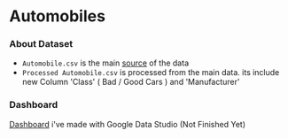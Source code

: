 # Automobiles

### About Dataset
- `Automobile.csv` is the main [source](https://www.kaggle.com/datasets/tawfikelmetwally/automobile-dataset) of the data
- `Processed Automobile.csv` is processed from the main data. its include new Column 'Class' ( Bad / Good Cars ) and 'Manufacturer'  


### Dashboard
[Dashboard](https://lookerstudio.google.com/reporting/e301beca-d68e-46f8-b9f8-e8282a958ab1) i've made with Google Data Studio (Not Finished Yet)


